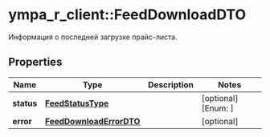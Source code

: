 # ympa_r_client::FeedDownloadDTO

Информация о последней загрузке прайс-листа.

## Properties
Name | Type | Description | Notes
------------ | ------------- | ------------- | -------------
**status** | [**FeedStatusType**](FeedStatusType.md) |  | [optional] [Enum: ] 
**error** | [**FeedDownloadErrorDTO**](FeedDownloadErrorDTO.md) |  | [optional] 


